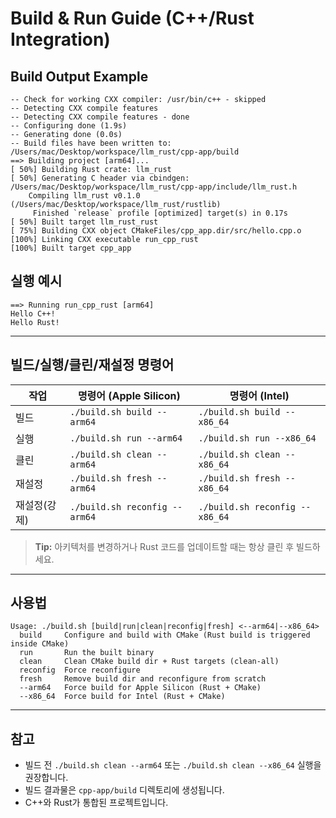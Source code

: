 # Build & Run Guide (C++/Rust Integration)

## Build Output Example

```
-- Check for working CXX compiler: /usr/bin/c++ - skipped
-- Detecting CXX compile features
-- Detecting CXX compile features - done
-- Configuring done (1.9s)
-- Generating done (0.0s)
-- Build files have been written to: /Users/mac/Desktop/workspace/llm_rust/cpp-app/build
==> Building project [arm64]...
[ 50%] Building Rust crate: llm_rust
[ 50%] Generating C header via cbindgen: /Users/mac/Desktop/workspace/llm_rust/cpp-app/include/llm_rust.h
    Compiling llm_rust v0.1.0 (/Users/mac/Desktop/workspace/llm_rust/rustlib)
     Finished `release` profile [optimized] target(s) in 0.17s
[ 50%] Built target llm_rust_rust
[ 75%] Building CXX object CMakeFiles/cpp_app.dir/src/hello.cpp.o
[100%] Linking CXX executable run_cpp_rust
[100%] Built target cpp_app
```

## 실행 예시

```
==> Running run_cpp_rust [arm64]
Hello C++!
Hello Rust!
```

---

## 빌드/실행/클린/재설정 명령어

| 작업         | 명령어 (Apple Silicon)         | 명령어 (Intel)             |
|--------------|-------------------------------|----------------------------|
| 빌드         | `./build.sh build --arm64`    | `./build.sh build --x86_64`|
| 실행         | `./build.sh run --arm64`      | `./build.sh run --x86_64`  |
| 클린         | `./build.sh clean --arm64`    | `./build.sh clean --x86_64`|
| 재설정       | `./build.sh fresh --arm64`    | `./build.sh fresh --x86_64`|
| 재설정(강제) | `./build.sh reconfig --arm64` | `./build.sh reconfig --x86_64`|

> **Tip:** 아키텍처를 변경하거나 Rust 코드를 업데이트할 때는 항상 클린 후 빌드하세요.

---

## 사용법

```
Usage: ./build.sh [build|run|clean|reconfig|fresh] <--arm64|--x86_64>
  build     Configure and build with CMake (Rust build is triggered inside CMake)
  run       Run the built binary
  clean     Clean CMake build dir + Rust targets (clean-all)
  reconfig  Force reconfigure
  fresh     Remove build dir and reconfigure from scratch
  --arm64   Force build for Apple Silicon (Rust + CMake)
  --x86_64  Force build for Intel (Rust + CMake)
```

---

## 참고

- 빌드 전 `./build.sh clean --arm64` 또는 `./build.sh clean --x86_64` 실행을 권장합니다.
- 빌드 결과물은 `cpp-app/build` 디렉토리에 생성됩니다.
- C++와 Rust가 통합된 프로젝트입니다.

